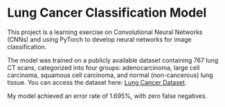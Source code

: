 # Lung Cancer Classification Model

This project is a learning exercise on Convolutional Neural Networks (CNNs) and using PyTorch to develop neural networks for image classification.

The model was trained on a publicly available dataset containing 767 lung CT scans, categorized into four groups: adenocarcinoma, large cell carcinoma, squamous cell carcinoma, and normal (non-cancerous) lung tissue. You can access the dataset here: [Lung Cancer Dataset](https://huggingface.co/datasets/dorsar/lung-cancer).

My model achieved an error rate of 1.695%, with zero false negatives.
